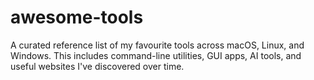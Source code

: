 # awesome-tools
 A curated reference list of my favourite tools across macOS, Linux, and Windows. This includes command-line utilities, GUI apps, AI tools, and useful websites I've discovered over time.
